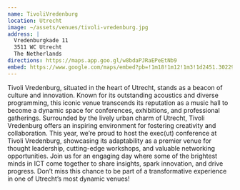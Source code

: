 ```yaml
---
name: TivoliVredenburg
location: Utrecht
image: ~/assets/venues/tivoli-vredenburg.jpg
address: |
  Vredenburgkade 11
  3511 WC Utrecht
  The Netherlands
directions: https://maps.app.goo.gl/w8bdaPJRaEPeEtNb9
embed: https://www.google.com/maps/embed?pb=!1m18!1m12!1m3!1d2451.3022945701505!2d5.110242176885152!3d52.092429771952226!2m3!1f0!2f0!3f0!3m2!1i1024!2i768!4f13.1!3m3!1m2!1s0x47c66f42e80b5a65%3A0xcb73f73b5ccc3eb6!2sTivoliVredenburg!5e0!3m2!1sen!2snl!4v1736259068312!5m2!1sen!2snl
---
```


Tivoli Vredenburg, situated in the heart of Utrecht, stands as a beacon of culture and innovation. Known for its outstanding acoustics and diverse programming, this iconic venue transcends its reputation as a music hall to become a dynamic space for conferences, exhibitions, and professional gatherings. Surrounded by the lively urban charm of Utrecht, Tivoli Vredenburg offers an inspiring environment for fostering creativity and collaboration.
This year, we’re proud to host the exec(ut) conference at Tivoli Vredenburg, showcasing its adaptability as a premier venue for thought leadership, cutting-edge workshops, and valuable networking opportunities. Join us for an engaging day where some of the brightest minds in ICT come together to share insights, spark innovation, and drive progress. Don’t miss this chance to be part of a transformative experience in one of Utrecht’s most dynamic venues!
